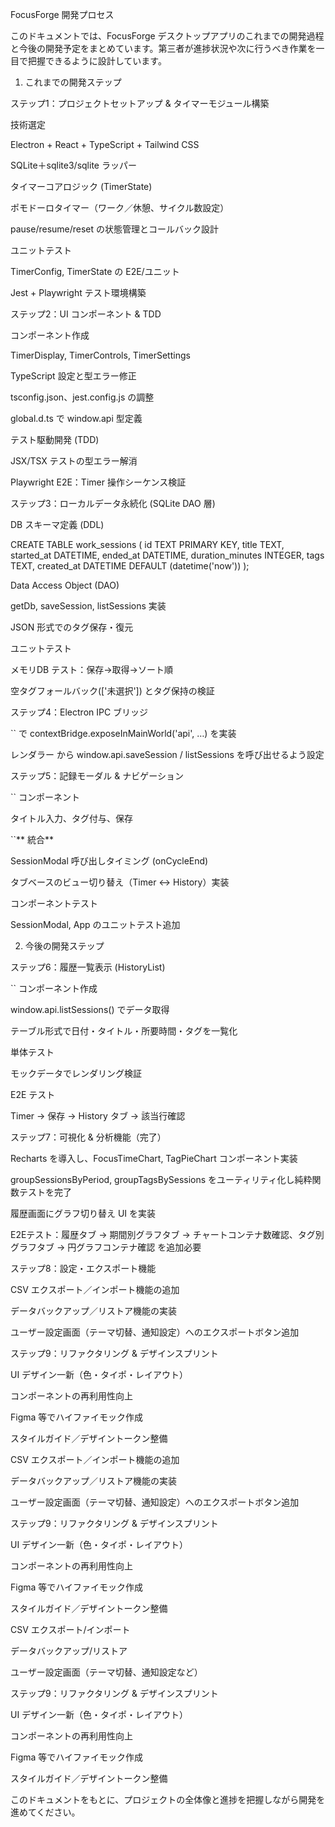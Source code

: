 FocusForge 開発プロセス

このドキュメントでは、FocusForge デスクトップアプリのこれまでの開発過程と今後の開発予定をまとめています。第三者が進捗状況や次に行うべき作業を一目で把握できるように設計しています。

1. これまでの開発ステップ

ステップ1：プロジェクトセットアップ & タイマーモジュール構築

技術選定

Electron + React + TypeScript + Tailwind CSS

SQLite＋sqlite3/sqlite ラッパー

タイマーコアロジック (TimerState)

ポモドーロタイマー（ワーク／休憩、サイクル数設定）

pause/resume/reset の状態管理とコールバック設計

ユニットテスト

TimerConfig, TimerState の E2E/ユニット

Jest + Playwright テスト環境構築

ステップ2：UI コンポーネント & TDD

コンポーネント作成

TimerDisplay, TimerControls, TimerSettings

TypeScript 設定と型エラー修正

tsconfig.json、jest.config.js の調整

global.d.ts で window.api 型定義

テスト駆動開発 (TDD)

JSX/TSX テストの型エラー解消

Playwright E2E：Timer 操作シーケンス検証

ステップ3：ローカルデータ永続化 (SQLite DAO 層)

DB スキーマ定義 (DDL)

CREATE TABLE work_sessions (
  id TEXT PRIMARY KEY,
  title TEXT,
  started_at DATETIME,
  ended_at DATETIME,
  duration_minutes INTEGER,
  tags TEXT,
  created_at DATETIME DEFAULT (datetime('now'))
);

Data Access Object (DAO)

getDb, saveSession, listSessions 実装

JSON 形式でのタグ保存・復元

ユニットテスト

メモリDB テスト：保存→取得→ソート順

空タグフォールバック(['未選択']) とタグ保持の検証

ステップ4：Electron IPC ブリッジ

`` で contextBridge.exposeInMainWorld('api', …) を実装

レンダラー から window.api.saveSession / listSessions を呼び出せるよう設定

ステップ5：記録モーダル & ナビゲーション

`` コンポーネント

タイトル入力、タグ付与、保存

``** 統合**

SessionModal 呼び出しタイミング (onCycleEnd)

タブベースのビュー切り替え（Timer ↔ History）実装

コンポーネントテスト

SessionModal, App のユニットテスト追加

2. 今後の開発ステップ

ステップ6：履歴一覧表示 (HistoryList)

`` コンポーネント作成

window.api.listSessions() でデータ取得

テーブル形式で日付・タイトル・所要時間・タグを一覧化

単体テスト

モックデータでレンダリング検証

E2E テスト

Timer → 保存 → History タブ → 該当行確認

ステップ7：可視化 & 分析機能（完了）

Recharts を導入し、FocusTimeChart, TagPieChart コンポーネント実装

groupSessionsByPeriod, groupTagsBySessions をユーティリティ化し純粋関数テストを完了

履歴画面にグラフ切り替え UI を実装

E2Eテスト：履歴タブ → 期間別グラフタブ → チャートコンテナ数確認、タグ別グラフタブ → 円グラフコンテナ確認 を追加必要

ステップ8：設定・エクスポート機能

CSV エクスポート／インポート機能の追加

データバックアップ／リストア機能の実装

ユーザー設定画面（テーマ切替、通知設定）へのエクスポートボタン追加

ステップ9：リファクタリング & デザインスプリント

UI デザイン一新（色・タイポ・レイアウト）

コンポーネントの再利用性向上

Figma 等でハイファイモック作成

スタイルガイド／デザイントークン整備

CSV エクスポート／インポート機能の追加

データバックアップ／リストア機能の実装

ユーザー設定画面（テーマ切替、通知設定）へのエクスポートボタン追加

ステップ9：リファクタリング & デザインスプリント

UI デザイン一新（色・タイポ・レイアウト）

コンポーネントの再利用性向上

Figma 等でハイファイモック作成

スタイルガイド／デザイントークン整備

CSV エクスポート/インポート

データバックアップ/リストア

ユーザー設定画面（テーマ切替、通知設定など）

ステップ9：リファクタリング & デザインスプリント

UI デザイン一新（色・タイポ・レイアウト）

コンポーネントの再利用性向上

Figma 等でハイファイモック作成

スタイルガイド／デザイントークン整備

このドキュメントをもとに、プロジェクトの全体像と進捗を把握しながら開発を進めてください。

